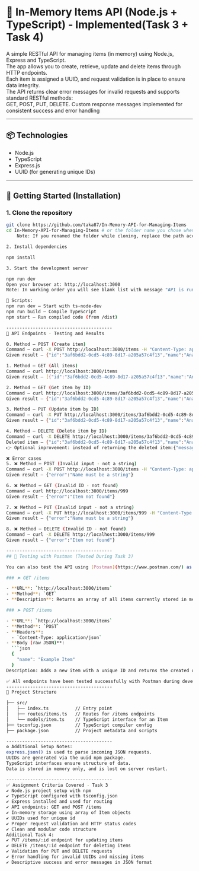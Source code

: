 # 🧠 In-Memory Items API (Node.js + TypeScript) - Implemented(Task 3 + Task 4)

A simple RESTful API for managing items (in memory) using Node.js, Express and TypeScript.  
The app allows you to create, retrieve, update and delete items through HTTP endpoints.  
Each item is assigned a UUID, and request validation is in place to ensure data integrity.  
The API returns clear error messages for invalid requests and supports standard RESTful methods:  
GET, POST, PUT, DELETE. Custom response messages implemented for consistent success and error handling

---

## 📦 Technologies

- Node.js
- TypeScript
- Express.js
- UUID (for generating unique IDs)

---

## 🚀 Getting Started (Installation)

### 1. Clone the repository

```bash
git clone https://github.com/taka87/In-Memory-API-for-Managing-Items
cd In-Memory-API-for-Managing-Items # or the folder name you chose when cloning
    Note: If you renamed the folder while cloning, replace the path accordingly.

2. Install dependencies

npm install

3. Start the development server

npm run dev
Open your browser at: http://localhost:3000
Note: In working order you will see blank list with message "API is running ⚙️" - Enjoy

🧰 Scripts:
npm run dev – Start with ts-node-dev
npm run build – Compile TypeScript
npm start – Run compiled code (from /dist)

----------------------------------------
📌 API Endpoints - Testing and Results

0. Method – POST (Create item)
Command – curl -X POST http://localhost:3000/items -H "Content-Type: application/json" -d "{\"name\": \"Ananas\"}"
Given result – {"id":"3af6bdd2-0cd5-4c89-8d17-a205a57c4f13","name":"Ananas"}

1. Method – GET (All items)
Command – curl http://localhost:3000/items
Given result – [{"id":"3af6bdd2-0cd5-4c89-8d17-a205a57c4f13","name":"Ananas"}]

2. Method – GET (Get item by ID)
Command – curl http://localhost:3000/items/3af6bdd2-0cd5-4c89-8d17-a205a57c4f13
Given result – {"id":"3af6bdd2-0cd5-4c89-8d17-a205a57c4f13","name":"Ananas"}

3. Method – PUT (Update item by ID)
Command – curl -X PUT http://localhost:3000/items/3af6bdd2-0cd5-4c89-8d17-a205a57c4f13 -H "Content-Type: application/json" -d "{\"name\": \"Ananas\"}"
Given result – {"id":"3af6bdd2-0cd5-4c89-8d17-a205a57c4f13","name":"Ananas"}

4. Method – DELETE (Delete item by ID)
Command – curl -X DELETE http://localhost:3000/items/3af6bdd2-0cd5-4c89-8d17-a205a57c4f13
Deleted item – {"id":"3af6bdd2-0cd5-4c89-8d17-a205a57c4f13","name":"Ananas"}
👉 Optional improvement: instead of returning the deleted item:{"message": "Item deleted successfully"}

❌ Error cases
5. ❌ Method – POST (Invalid input - not a string)
Command – curl -X POST http://localhost:3000/items -H "Content-Type: application/json" -d "{\"name\": 123}"
Given result – {"error":"Name must be a string"}

6. ❌ Method – GET (Invalid ID - not found)
Command – curl http://localhost:3000/items/999
Given result – {"error":"Item not found"}

7. ❌ Method – PUT (Invalid input - not a string)
Command – curl -X PUT http://localhost:3000/items/999 -H "Content-Type: application/json" -d "{\"name\": 123}"
Given result – {"error":"Name must be a string"}

8. ❌ Method – DELETE (Invalid ID - not found)
Command – curl -X DELETE http://localhost:3000/items/999
Given result – {"error":"Item not found"}

----------------------------------------
## 🧪 Testing with Postman (Tested During Task 3)

You can also test the API using [Postman](https://www.postman.com/) as an alternative to manual cURL or frontend requests.

### ➤ GET /items

- **URL**: `http://localhost:3000/items`
- **Method**: `GET`
- **Description**: Returns an array of all items currently stored in memory.

### ➤ POST /items

- **URL**: `http://localhost:3000/items`
- **Method**: `POST`
- **Headers**:  
  - `Content-Type: application/json`
- **Body (raw JSON)**:
  ```json
  {
    "name": "Example Item"
  }
Description: Adds a new item with a unique ID and returns the created object.

✅ All endpoints have been tested successfully with Postman during development.
----------------------------------------
📁 Project Structure

├── src/
│   ├── index.ts          // Entry point
│   ├── routes/items.ts   // Routes for /items endpoints
│   └── models/item.ts    // TypeScript interface for an Item
├── tsconfig.json         // TypeScript compiler config
├── package.json          // Project metadata and scripts

----------------------------------------
⚙️ Additional Setup Notes:
express.json() is used to parse incoming JSON requests.
UUIDs are generated via the uuid npm package.
TypeScript interfaces ensure structure of data.
Data is stored in memory only, and is lost on server restart.

----------------------------------------
✅ Assignment Criteria Covered - Task 3
✔️ Node.js project setup with npm
✔️ TypeScript configured with tsconfig.json
✔️ Express installed and used for routing
✔️ API endpoints: GET and POST /items
✔️ In-memory storage using array of Item objects
✔️ UUIDs used for unique id
✔️ Proper request validation and HTTP status codes
✔️ Clean and modular code structure
Additional Task 4:
✔️ PUT /items/:id endpoint for updating items  
✔️ DELETE /items/:id endpoint for deleting items  
✔️ Validation for PUT and DELETE requests  
✔️ Error handling for invalid UUIDs and missing items  
✔️ Descriptive success and error messages in JSON format  